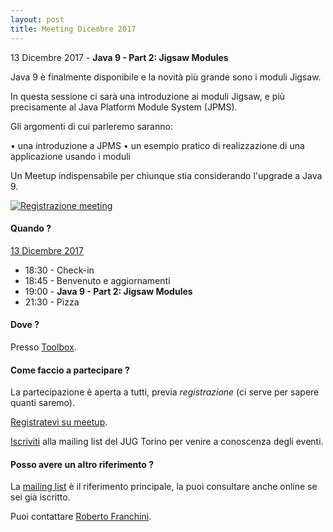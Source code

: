 ```yaml
---
layout: post
title: Meeting Dicembre 2017
---
```


13 Dicembre 2017 - **Java 9 - Part 2: Jigsaw Modules**

Java 9 è finalmente disponibile e la novità più grande sono i moduli Jigsaw.

In questa sessione ci sarà una introduzione ai moduli Jigsaw, e più precisamente al Java Platform Module System (JPMS).

Gli argomenti di cui parleremo saranno:

• una introduzione a JPMS
• un esempio pratico di realizzazione di una applicazione usando i moduli

Un Meetup indispensabile per chiunque stia considerando l'upgrade a Java 9.

[![Registrazione meeting](https://i.ytimg.com/vi/jb-p5tDu5LA/hqdefault.jpg)](https://www.youtube.com/watch?v=jb-p5tDu5LA)

#### Quando ?

<u>13 Dicembre 2017</u>

* 18:30 - Check-in
* 18:45 - Benvenuto e aggiornamenti
* 19:00 - **Java 9 - Part 2: Jigsaw Modules**
* 21:30 - Pizza

#### Dove ?

Presso [Toolbox](/places/toolbox/).

#### Come faccio a partecipare ?

La partecipazione è aperta a tutti, previa *registrazione* (ci serve per sapere quanti saremo).

[Registratevi su meetup](https://www.meetup.com/JUGTorino/events/245253954/).

[Iscriviti](/subscribe/) alla mailing list del JUG Torino per venire a conoscenza degli eventi.

#### Posso avere un altro riferimento ?

La [mailing list](https://groups.yahoo.com/groups/it-torino-java-jug) è il riferimento principale,
la puoi consultare anche online se sei già iscritto.

Puoi contattare [Roberto Franchini](/people/robertofranchini/).

